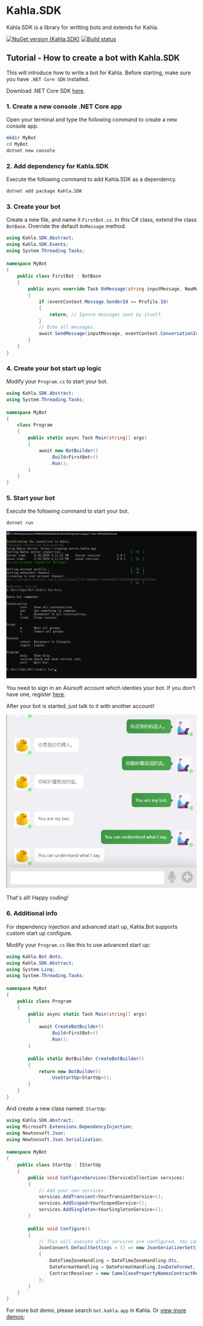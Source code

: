 # Kahla.SDK

Kahla.SDK is a library for writting bots and extends for Kahla.

[![NuGet version (Kahla.SDK)](https://img.shields.io/nuget/v/Kahla.SDK.svg?style=flat-square)](https://www.nuget.org/packages/Kahla.SDK/)
[![Build status](https://dev.azure.com/aiursoft/Star/_apis/build/status/Kahla%20Server%20Build)](https://dev.azure.com/aiursoft/Star/_build/latest?definitionId=6)

## Tutorial - How to create a bot with Kahla.SDK

This will introduce how to write a bot for Kahla. Before starting, make sure you have `.NET Core SDK` installed.

Download .NET Core SDK [here](http://dot.net).

### 1. Create a new console .NET Core app

Open your terminal and type the following command to create a new console app.

```bash
mkdir MyBot
cd MyBot
dotnet new console
```

### 2. Add dependency for Kahla.SDK

Execute the following command to add Kahla.SDK as a dependency.

```bash
dotnet add package Kahla.SDK
```

### 3. Create your bot

Create a new file, and name it `FirstBot.cs`. In this C# class, extend the class `BotBase`. Override the default `OnMessage` method.

```csharp
using Kahla.SDK.Abstract;
using Kahla.SDK.Events;
using System.Threading.Tasks;

namespace MyBot
{
    public class FirstBot : BotBase
    {
        public async override Task OnMessage(string inputMessage, NewMessageEvent eventContext) 
        {
            if (eventContext.Message.SenderId == Profile.Id)
            {
                return; // Ignore messages sent by itself.
            }
            // Echo all messages.
            await SendMessage(inputMessage, eventContext.ConversationId);
        }
    }
}
```

### 4. Create your bot start up logic

Modify your `Program.cs` to start your bot.

```csharp
using Kahla.SDK.Abstract;
using System.Threading.Tasks;

namespace MyBot
{
    class Program
    {
        public static async Task Main(string[] args)
        {
            await new BotBuilder()
                .Build<FirstBot>()
                .Run();
        }
    }
}
```

### 5. Start your bot

Execute the following command to start your bot.

```bash
dotnet run
```

![demo](https://github.com/AiursoftWeb/Kahla/raw/dev/Kahla.SDK/Pics/rundemo.png)


You need to sign in an Aiursoft account which identies your bot. If you don't have one, register [here](https://server.kahla.app/Auth/GoRegister).

After your bot is started, just talk to it with another account!

![demo](https://github.com/AiursoftWeb/Kahla/raw/dev/Kahla.SDK/Pics/botchatdemo.png)

That's all! Happy coding!

### 6. Additional info

For dependency injection and advanced start up, Kahla.Bot supports custom start up configure.

Modify your `Program.cs` like this to use advanced start up:

```csharp
using Kahla.Bot.Bots;
using Kahla.SDK.Abstract;
using System.Linq;
using System.Threading.Tasks;

namespace MyBot
{
    public class Program
    {
        public async static Task Main(string[] args)
        {
            await CreateBotBuilder()
                .Build<FirstBot>()
                .Run();
        }

        public static BotBuilder CreateBotBuilder()
        {
            return new BotBuilder()
                .UseStartUp<StartUp>();
        }
    }
}
```

And create a new class named: `StartUp`:

```csharp
using Kahla.SDK.Abstract;
using Microsoft.Extensions.DependencyInjection;
using Newtonsoft.Json;
using Newtonsoft.Json.Serialization;

namespace MyBot
{
    public class StartUp : IStartUp
    {
        public void ConfigureServices(IServiceCollection services)
        {
            // Add your own services.
            services.AddTransient<YourTransientService>();
            services.AddScoped<YourScopedService>();
            services.AddSingleton<YourSingletonService>();
        }

        public void Configure()
        {
            // This will execute after services are configured. You can edit some global settings here.
            JsonConvert.DefaultSettings = () => new JsonSerializerSettings()
            {
                DateTimeZoneHandling = DateTimeZoneHandling.Utc,
                DateFormatHandling = DateFormatHandling.IsoDateFormat,
                ContractResolver = new CamelCasePropertyNamesContractResolver(),
            };
        }
    }
}
```

For more bot demo, please search `bot.kahla.app` in Kahla. Or [view more demos](https://github.com/AiursoftWeb/Kahla/tree/dev/Kahla.Bot);
